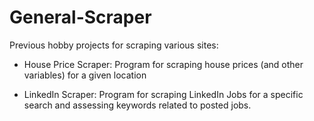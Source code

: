 # General-Scraper

Previous hobby projects for scraping various sites:

- House Price Scraper:
Program for scraping house prices (and other variables) for a given location


- LinkedIn Scraper: 
Program for scraping LinkedIn Jobs for a specific search and assessing keywords related to posted jobs.
